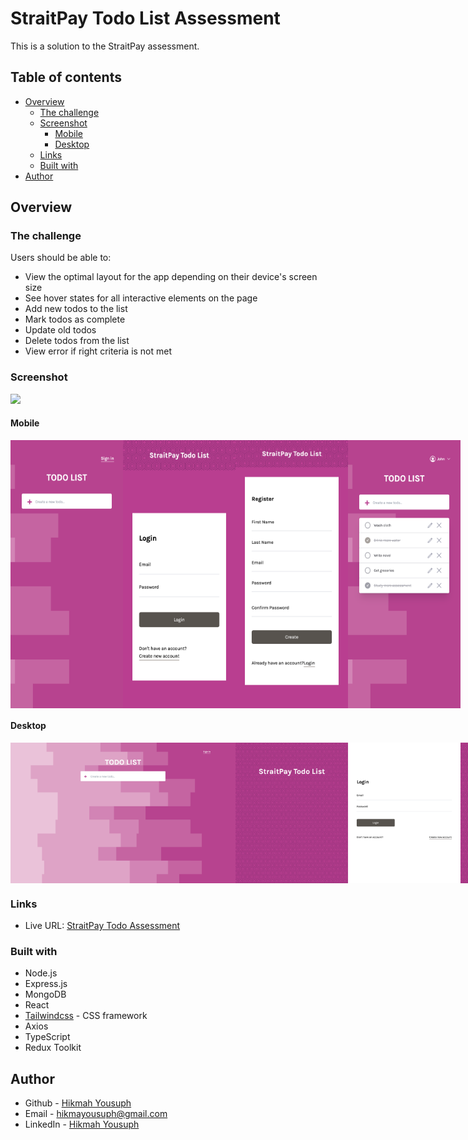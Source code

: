 # StraitPay Todo List Assessment

This is a solution to the StraitPay assessment. 

## Table of contents

- [Overview](#overview)
  - [The challenge](#the-challenge)
  - [Screenshot](#screenshot)
      - [Mobile](#mobile)
      - [Desktop](#desktop)
  - [Links](#links)
  - [Built with](#built-with)
- [Author](#author)

## Overview

### The challenge

Users should be able to:

- View the optimal layout for the app depending on their device's screen size
- See hover states for all interactive elements on the page
- Add new todos to the list
- Mark todos as complete
- Update old todos
- Delete todos from the list
- View error if right criteria is not met



### Screenshot

![](./screenshot.jpg)

#### Mobile

<div style="display:flex; flex-wrap:wrap gap-4">
<img src="./screenshots/straitpay-assessment-mobile-no-user.png" width='180px'>  
<img src="./screenshots/straitpay-assessment-mobile-login.png" width='180px'>  
<img src="./screenshots/straitpay-assessment-mobile-register.png" width='180px'>  
<img src="./screenshots/straitpay-assessment-mobile-home.png" width='180px'> 
</div>



#### Desktop
<div style="display:flex; flex-wrap:wrap gap-4">
<img src="./screenshots/straitpay-assessment-no-user.png" width='360px'>  
<img src="./screenshots/straitpay-assessment-login.png" width='360px'>  
<img src="./screenshots/straitpay-assessment-register.png" width='360px'>  
<img src="./screenshots/straitpay-assessment-home.png" width='360px'> 
</div>


### Links

- Live  URL: [StraitPay Todo Assessment]()

### Built with


- Node.js
- Express.js
- MongoDB
- React
- [Tailwindcss](https://tailwindcss.com/) - CSS framework
- Axios
- TypeScript
- Redux Toolkit


## Author

- Github - [Hikmah Yousuph](https://github.com/Hikmahx)
- Email - [hikmayousuph@gmail.com](hikmayousuph@gmail.com)
- LinkedIn - [Hikmah Yousuph](linkedin.com/in/hikmah-yousuph-449467204/)
